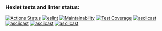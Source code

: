 ### Hexlet tests and linter status:
[![Actions Status](https://github.com/Eudgene/frontend-project-lvl2/workflows/hexlet-check/badge.svg)](https://github.com/Eudgene/frontend-project-lvl2/actions)
[![_eslint_](https://github.com/Eudgene/frontend-project-lvl2/actions/workflows/eslint_.yml/badge.svg)](https://github.com/Eudgene/frontend-project-lvl2/actions/workflows/eslint_.yml)
[![Maintainability](https://api.codeclimate.com/v1/badges/b080fdbd430ea7577190/maintainability)](https://codeclimate.com/github/Eudgene/frontend-project-lvl2/maintainability)
[![Test Coverage](https://api.codeclimate.com/v1/badges/b080fdbd430ea7577190/test_coverage)](https://codeclimate.com/github/Eudgene/frontend-project-lvl2/test_coverage)
[![asciicast](https://asciinema.org/a/nuAoW8F3i3JQALKnkbpoEtMKk.svg)](https://asciinema.org/a/nuAoW8F3i3JQALKnkbpoEtMKk)
[![asciicast](https://asciinema.org/a/lyNcTl9LwjQjB8WCLOqzflb0D.svg)](https://asciinema.org/a/lyNcTl9LwjQjB8WCLOqzflb0D)
[![asciicast](https://asciinema.org/a/synCOes2HdmGNrATG79FUEjWb.svg)](https://asciinema.org/a/synCOes2HdmGNrATG79FUEjWb)
[![asciicast](https://asciinema.org/a/QQaSg8PBuSdQ1j23lnrWQ5vd8.svg)](https://asciinema.org/a/QQaSg8PBuSdQ1j23lnrWQ5vd8)